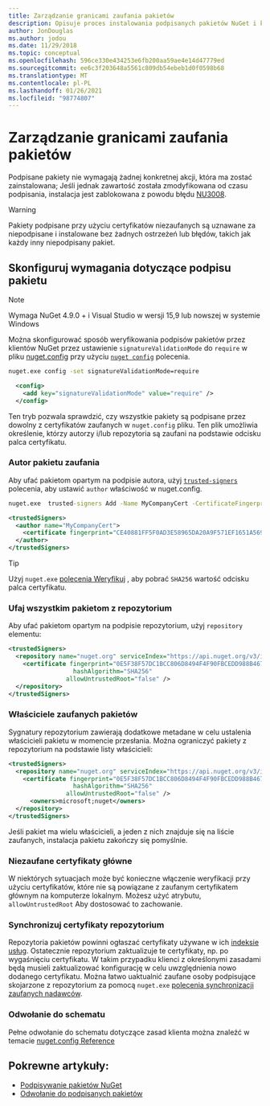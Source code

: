 ```yaml
---
title: Zarządzanie granicami zaufania pakietów
description: Opisuje proces instalowania podpisanych pakietów NuGet i konfigurowania ustawień zaufania sygnatury pakietu.
author: JonDouglas
ms.author: jodou
ms.date: 11/29/2018
ms.topic: conceptual
ms.openlocfilehash: 596ce330e434253e6fb200aa59ae4e14d47779ed
ms.sourcegitcommit: ee6c3f203648a5561c809db54ebeb1d0f0598b68
ms.translationtype: MT
ms.contentlocale: pl-PL
ms.lasthandoff: 01/26/2021
ms.locfileid: "98774807"
---
```

# <a name="manage-package-trust-boundaries"></a>Zarządzanie granicami zaufania pakietów

Podpisane pakiety nie wymagają żadnej konkretnej akcji, która ma zostać zainstalowana; Jeśli jednak zawartość została zmodyfikowana od czasu podpisania, instalacja jest zablokowana z powodu błędu [NU3008](../reference/errors-and-warnings/NU3008.md).

> [!Warning]
> Pakiety podpisane przy użyciu certyfikatów niezaufanych są uznawane za niepodpisane i instalowane bez żadnych ostrzeżeń lub błędów, takich jak każdy inny niepodpisany pakiet.

## <a name="configure-package-signature-requirements"></a>Skonfiguruj wymagania dotyczące podpisu pakietu

> [!Note]
> Wymaga NuGet 4.9.0 + i Visual Studio w wersji 15,9 lub nowszej w systemie Windows

Można skonfigurować sposób weryfikowania podpisów pakietów przez klientów NuGet przez ustawienie `signatureValidationMode` do `require` w pliku [nuget.config](../reference/nuget-config-file.md) przy użyciu [`nuget config`](../reference/cli-reference/cli-ref-config.md) polecenia.

```cmd
nuget.exe config -set signatureValidationMode=require
```

```xml
  <config>
    <add key="signatureValidationMode" value="require" />
  </config>
```

Ten tryb pozwala sprawdzić, czy wszystkie pakiety są podpisane przez dowolny z certyfikatów zaufanych w `nuget.config` pliku. Ten plik umożliwia określenie, którzy autorzy i/lub repozytoria są zaufani na podstawie odcisku palca certyfikatu.

### <a name="trust-package-author"></a>Autor pakietu zaufania

Aby ufać pakietom opartym na podpisie autora, użyj [`trusted-signers`](../reference/cli-reference/cli-ref-trusted-signers.md) polecenia, aby ustawić `author` właściwość w nuget.config.

```cmd
nuget.exe  trusted-signers Add -Name MyCompanyCert -CertificateFingerprint CE40881FF5F0AD3E58965DA20A9F571EF1651A56933748E1BF1C99E537C4E039 -FingerprintAlgorithm SHA256
```

```xml
<trustedSigners>
  <author name="MyCompanyCert">
    <certificate fingerprint="CE40881FF5F0AD3E58965DA20A9F571EF1651A56933748E1BF1C99E537C4E039" hashAlgorithm="SHA256" allowUntrustedRoot="false" />
  </author>
</trustedSigners>
```

>[!TIP]
>Użyj `nuget.exe` [polecenia Weryfikuj](../reference/cli-reference/cli-ref-verify.md) , aby pobrać `SHA256` wartość odcisku palca certyfikatu.


### <a name="trust-all-packages-from-a-repository"></a>Ufaj wszystkim pakietom z repozytorium

Aby ufać pakietom opartym na podpisie repozytorium, użyj `repository` elementu:

```xml
<trustedSigners>  
  <repository name="nuget.org" serviceIndex="https://api.nuget.org/v3/index.json">
    <certificate fingerprint="0E5F38F57DC1BCC806D8494F4F90FBCEDD988B4676070...." 
                  hashAlgorithm="SHA256" 
                allowUntrustedRoot="false" />
  </repository>
</trustedSigners>
```

### <a name="trust-package-owners"></a>Właściciele zaufanych pakietów

Sygnatury repozytorium zawierają dodatkowe metadane w celu ustalenia właścicieli pakietu w momencie przesłania. Można ograniczyć pakiety z repozytorium na podstawie listy właścicieli:

```xml
<trustedSigners>  
  <repository name="nuget.org" serviceIndex="https://api.nuget.org/v3/index.json">
    <certificate fingerprint="0E5F38F57DC1BCC806D8494F4F90FBCEDD988B4676070...." 
                  hashAlgorithm="SHA256" 
                allowUntrustedRoot="false" />
      <owners>microsoft;nuget</owners>
  </repository>
</trustedSigners>
```

Jeśli pakiet ma wielu właścicieli, a jeden z nich znajduje się na liście zaufanych, instalacja pakietu zakończy się pomyślnie.

### <a name="untrusted-root-certificates"></a>Niezaufane certyfikaty główne

W niektórych sytuacjach może być konieczne włączenie weryfikacji przy użyciu certyfikatów, które nie są powiązane z zaufanym certyfikatem głównym na komputerze lokalnym. Możesz użyć atrybutu, `allowUntrustedRoot` Aby dostosować to zachowanie.

### <a name="sync-repository-certificates"></a>Synchronizuj certyfikaty repozytorium

Repozytoria pakietów powinni ogłaszać certyfikaty używane w ich [indeksie usług](../api/service-index.md). Ostatecznie repozytorium zaktualizuje te certyfikaty, np. po wygaśnięciu certyfikatu. W takim przypadku klienci z określonymi zasadami będą musieli zaktualizować konfigurację w celu uwzględnienia nowo dodanego certyfikatu. Można łatwo uaktualnić zaufane osoby podpisujące skojarzone z repozytorium za pomocą `nuget.exe` [polecenia synchronizacji zaufanych nadawców](../reference/cli-reference/cli-ref-trusted-signers.md#nuget-trusted-signers-sync--name-name).

### <a name="schema-reference"></a>Odwołanie do schematu

Pełne odwołanie do schematu dotyczące zasad klienta można znaleźć w temacie [nuget.config Reference](../reference/nuget-config-file.md#trustedsigners-section)

## <a name="related-articles"></a>Pokrewne artykuły:

- [Podpisywanie pakietów NuGet](../create-packages/Sign-a-Package.md)
- [Odwołanie do podpisanych pakietów](../reference/Signed-Packages-Reference.md)
